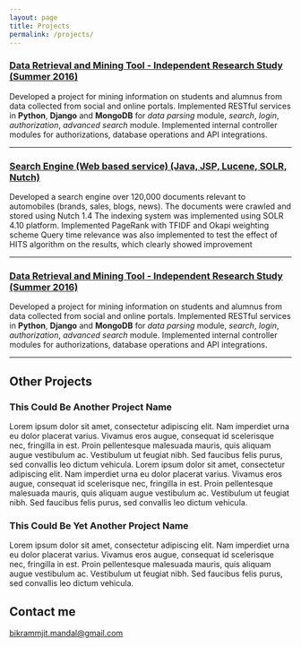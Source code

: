```yaml
---
layout: page
title: Projects
permalink: /projects/
---
```


### [Data Retrieval and Mining Tool - Independent Research Study (Summer 2016)](https://github.com/bikdroid/UTDrepo) 
Developed a project for mining information on students and alumnus from data collected from social and online portals.
Implemented RESTful services in **Python**, **Django** and **MongoDB** for *data parsing* module, *search*, *login*, *authorization*, *advanced search* module.
Implemented internal controller modules for authorizations, database operations and API integrations.

***

### [Search Engine (Web based service) (Java, JSP, Lucene, SOLR, Nutch)](https://bikrammjit.bikdroid.io)
Developed a search engine over 120,000 documents relevant to automobiles (brands, sales, blogs, news).
The documents were crawled and stored using Nutch 1.4
The indexing system was implemented using SOLR 4.10 platform. Implemented PageRank with TFIDF and Okapi weighting scheme
Query time relevance was also implemented to test the effect of HITS algorithm on the results, which clearly showed improvement

***

### [Data Retrieval and Mining Tool - Independent Research Study (Summer 2016)](https://github.com/bikdroid/UTDrepo) 
Developed a project for mining information on students and alumnus from data collected from social and online portals.
Implemented RESTful services in **Python**, **Django** and **MongoDB** for *data parsing* module, *search*, *login*, *authorization*, *advanced search* module.
Implemented internal controller modules for authorizations, database operations and API integrations.

***

## Other Projects

### This Could Be Another Project Name

  Lorem ipsum dolor sit amet, consectetur adipiscing elit. Nam imperdiet urna eu dolor placerat varius. Vivamus eros augue, consequat id scelerisque nec, fringilla in est. Proin pellentesque malesuada mauris, quis aliquam augue vestibulum ac. Vestibulum ut feugiat nibh. Sed faucibus felis purus, sed convallis leo dictum vehicula. Lorem ipsum dolor sit amet, consectetur adipiscing elit. Nam imperdiet urna eu dolor placerat varius. Vivamus eros augue, consequat id scelerisque nec, fringilla in est. Proin pellentesque malesuada mauris, quis aliquam augue vestibulum ac. Vestibulum ut feugiat nibh. Sed faucibus felis purus, sed convallis leo dictum vehicula.
   
### This Could Be Yet Another Project Name

   Lorem ipsum dolor sit amet, consectetur adipiscing elit. Nam imperdiet urna eu dolor placerat varius. Vivamus eros augue, consequat id scelerisque nec, fringilla in est. Proin pellentesque malesuada mauris, quis aliquam augue vestibulum ac. Vestibulum ut feugiat nibh. Sed faucibus felis purus, sed convallis leo dictum vehicula.


## Contact me

[bikrammjit.mandal@gmail.com](mailto:bikrammjit.mandal@gmail.com)
